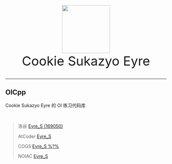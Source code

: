 
<center style="font-size:40px;"><img width = '150' src ="https://sukazyo.cc/header-round/"/><br>Cookie Sukazyo Eyre</center>

<br>

- - -

## OICpp

Cookie Sukazyo Eyre 的 OI 练习代码库

<br>

> 洛谷 [Eyre_S (169050)](https://www.luogu.org/space/show?uid=169050)
>
> AtCoder [Eyre_S](https://atcoder.jp/users/Eyre_S)
>
> COGS [Eyre_S %?%](http://cogs.pro:8080/)
>
> NOIAC [Eyre_S](http://noi.ac/user/profile/Eyre_S)